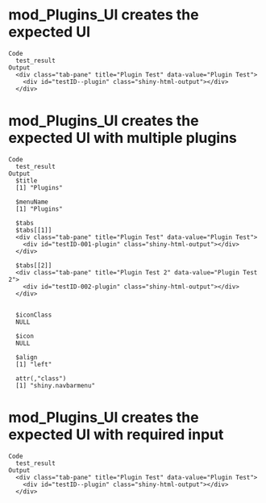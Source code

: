 # mod_Plugins_UI creates the expected UI

    Code
      test_result
    Output
      <div class="tab-pane" title="Plugin Test" data-value="Plugin Test">
        <div id="testID--plugin" class="shiny-html-output"></div>
      </div>

# mod_Plugins_UI creates the expected UI with multiple plugins

    Code
      test_result
    Output
      $title
      [1] "Plugins"
      
      $menuName
      [1] "Plugins"
      
      $tabs
      $tabs[[1]]
      <div class="tab-pane" title="Plugin Test" data-value="Plugin Test">
        <div id="testID-001-plugin" class="shiny-html-output"></div>
      </div>
      
      $tabs[[2]]
      <div class="tab-pane" title="Plugin Test 2" data-value="Plugin Test 2">
        <div id="testID-002-plugin" class="shiny-html-output"></div>
      </div>
      
      
      $iconClass
      NULL
      
      $icon
      NULL
      
      $align
      [1] "left"
      
      attr(,"class")
      [1] "shiny.navbarmenu"

# mod_Plugins_UI creates the expected UI with required input

    Code
      test_result
    Output
      <div class="tab-pane" title="Plugin Test" data-value="Plugin Test">
        <div id="testID--plugin" class="shiny-html-output"></div>
      </div>

